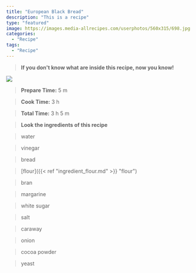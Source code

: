 ```yaml
---
title: "European Black Bread"
description: "This is a recipe"
type: "featured"
image: https://images.media-allrecipes.com/userphotos/560x315/698.jpg
categories: 
  - "Recipe"
tags: 
  - "Recipe"
---
```



>**If you don't know what are inside this recipe, now you know!**

![](../images/Recipes-Banner.jpg)
> **Prepare Time:** 5 m


> **Cook Time:** 3 h


> **Total Time:** 3 h 5 m

> **Look the ingredients of this recipe**

> water

> vinegar

> bread

> [flour]({{< ref "ingredient_flour.md" >}} "flour")

> bran

> margarine

> white sugar

> salt

> caraway

> onion

> cocoa powder

> yeast

